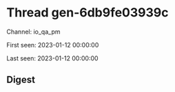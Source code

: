 # Thread gen-6db9fe03939c
Channel: io_qa_pm

First seen: 2023-01-12 00:00:00

Last seen: 2023-01-12 00:00:00

## Digest


